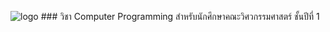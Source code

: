 ![logo](https://www.rmutt.ac.th/wp-content/uploads/2020/03/20200310-LOGO-RMUTT.png") ### วิชา Computer Programming สำหรับนักศึกษาคณะวิศวกรรมศาสตร์ ชั้นปีที่ 1


